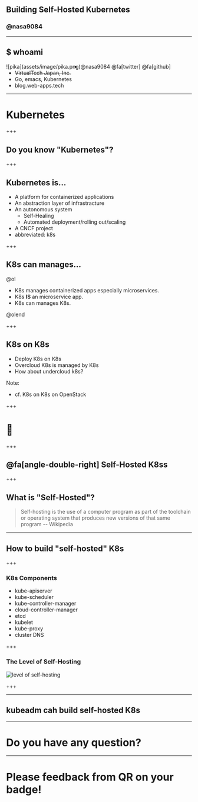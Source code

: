 ## Building Self-Hosted Kubernetes
### @nasa9084

---

## $ whoami

<div style="float: left;">
![pika](assets/image/pika.png)
</div>

* @nasa9084 @fa[twitter] @fa[github]
* ~~VirtualTech Japan, Inc.~~
* Go, emacs, Kubernetes
* blog.web-apps.tech

---

# Kubernetes

+++

## Do you know "Kubernetes"?

+++

## Kubernetes is...

* A platform for containerized applications
* An abstraction layer of infrastracture
* An autonomous system
  * Self-Healing
  * Automated deployment/rolling out/scaling
* A CNCF project
* abbreviated: k8s

+++

## K8s can manages...

@ol

- K8s manages containerized apps especially microservices.
- K8s **IS** an microservice app.
- K8s can manages K8s.

@olend

+++

## K8s on K8s

- Deploy K8s on K8s
- Overcloud K8s is managed by K8s
- How about undercloud k8s?

Note:
* cf. K8s on K8s on OpenStack

+++

# 🤔

+++

## @fa[angle-double-right] Self-Hosted K8ss

+++

## What is "Self-Hosted"?

> Self-hosting is the use of a computer program as part of the toolchain or operating system that produces new versions of that same program
-- Wikipedia



---

## How to build "self-hosted" K8s

+++

### K8s Components

* kube-apiserver
* kube-scheduler
* kube-controller-manager
* cloud-controller-manager
* etcd
* kubelet
* kube-proxy
* cluster DNS

+++

### The Level of Self-Hosting

![level of self-hosting](assets/image/level_of_self-hosting.png)

+++



---

## kubeadm cah build self-hosted K8s

---

# Do you have any question?

---

# Please feedback from QR on your badge!
